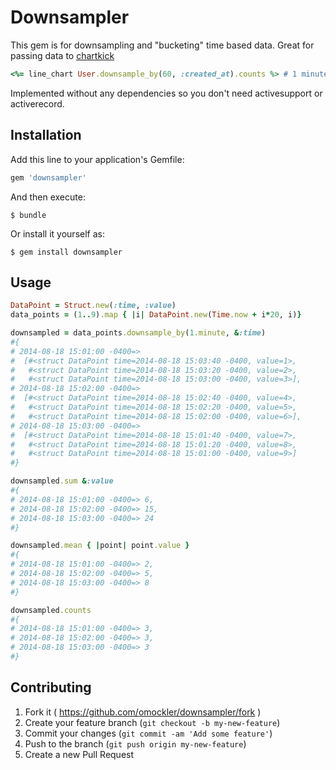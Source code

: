 # Downsampler

This gem is for downsampling and "bucketing" time based data. Great for passing data to [chartkick](https://github.com/ankane/chartkick)
```ruby
<%= line_chart User.downsample_by(60, :created_at).counts %> # 1 minute buckets
```
Implemented without any dependencies so you don't need activesupport or activerecord.


## Installation

Add this line to your application's Gemfile:

```ruby
gem 'downsampler'
```

And then execute:

    $ bundle

Or install it yourself as:

    $ gem install downsampler

## Usage

```ruby
DataPoint = Struct.new(:time, :value)
data_points = (1..9).map { |i| DataPoint.new(Time.now + i*20, i)}

downsampled = data_points.downsample_by(1.minute, &:time)
#{
# 2014-08-18 15:01:00 -0400=>
#  [#<struct DataPoint time=2014-08-18 15:03:40 -0400, value=1>,
#   #<struct DataPoint time=2014-08-18 15:03:20 -0400, value=2>,
#   #<struct DataPoint time=2014-08-18 15:03:00 -0400, value=3>],
# 2014-08-18 15:02:00 -0400=>
#  [#<struct DataPoint time=2014-08-18 15:02:40 -0400, value=4>,
#   #<struct DataPoint time=2014-08-18 15:02:20 -0400, value=5>,
#   #<struct DataPoint time=2014-08-18 15:02:00 -0400, value=6>],
# 2014-08-18 15:03:00 -0400=>
#  [#<struct DataPoint time=2014-08-18 15:01:40 -0400, value=7>,
#   #<struct DataPoint time=2014-08-18 15:01:20 -0400, value=8>,
#   #<struct DataPoint time=2014-08-18 15:01:00 -0400, value=9>]
#}

downsampled.sum &:value
#{
# 2014-08-18 15:01:00 -0400=> 6,
# 2014-08-18 15:02:00 -0400=> 15,
# 2014-08-18 15:03:00 -0400=> 24
#}

downsampled.mean { |point| point.value }
#{
# 2014-08-18 15:01:00 -0400=> 2,
# 2014-08-18 15:02:00 -0400=> 5,
# 2014-08-18 15:03:00 -0400=> 8
#}

downsampled.counts
#{
# 2014-08-18 15:01:00 -0400=> 3,
# 2014-08-18 15:02:00 -0400=> 3,
# 2014-08-18 15:03:00 -0400=> 3
#}
```

## Contributing

1. Fork it ( https://github.com/omockler/downsampler/fork )
2. Create your feature branch (`git checkout -b my-new-feature`)
3. Commit your changes (`git commit -am 'Add some feature'`)
4. Push to the branch (`git push origin my-new-feature`)
5. Create a new Pull Request
